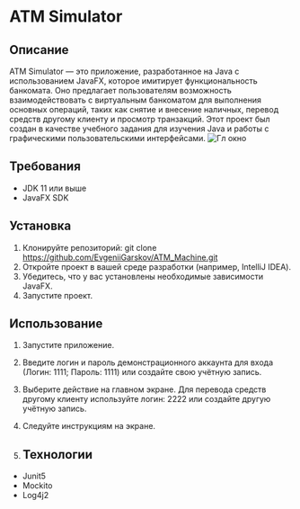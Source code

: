 # ATM Simulator

## Описание

ATM Simulator — это приложение, разработанное на Java с использованием JavaFX, которое имитирует функциональность банкомата. Оно предлагает пользователям возможность взаимодействовать с виртуальным банкоматом для выполнения основных операций, таких как снятие и внесение наличных, перевод средств другому клиенту и просмотр транзакций. Этот проект был создан в качестве учебного задания для изучения Java и работы с графическими пользовательскими интерфейсами.
![Гл окно](https://github.com/user-attachments/assets/3d07787a-acec-4f07-815b-8d19e9fb0322)

## Требования

- JDK 11 или выше
- JavaFX SDK

## Установка

1. Клонируйте репозиторий:
   git clone https://github.com/EvgeniiGarskov/ATM_Machine.git
2. Откройте проект в вашей среде разработки (например, IntelliJ IDEA).
3. Убедитесь, что у вас установлены необходимые зависимости JavaFX.
4. Запустите проект.

## Использование

1. Запустите приложение.
2. Введите логин и пароль демонстрационного аккаунта для входа (Логин: 1111; Пароль: 1111) или создайте свою учётную запись.
3. Выберите действие на главном экране. Для перевода средств другому клиенту используйте логин: 2222 или создайте другую учётную запись.
4. Следуйте инструкциям на экране.

5. ## Технологии

 - Junit5
 - Mockito
 - Log4j2 
